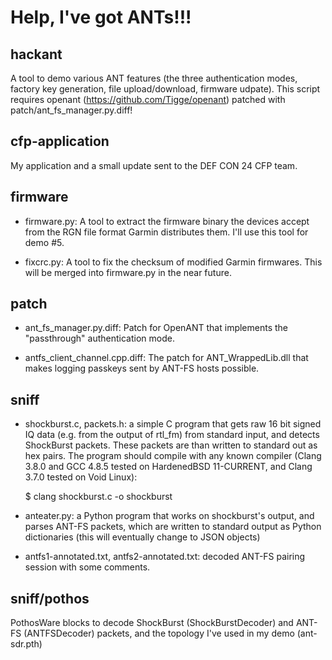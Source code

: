 Help, I've got ANTs!!!
======================

hackant
-------

A tool to demo various ANT features (the three authentication modes, factory
key generation, file upload/download, firmware udpate). This script requires
openant (https://github.com/Tigge/openant) patched with
patch/ant_fs_manager.py.diff!


cfp-application
---------------

My application and a small update sent to the DEF CON 24 CFP team.

firmware
--------

 - firmware.py: A tool to extract the firmware binary the devices accept from
   the RGN file format Garmin distributes them. I'll use this tool for demo #5.

 - fixcrc.py: A tool to fix the checksum of modified Garmin firmwares. This will
   be merged into firmware.py in the near future.

patch
-----

 - ant_fs_manager.py.diff: Patch for OpenANT that implements the "passthrough"
   authentication mode.

 - antfs_client_channel.cpp.diff: The patch for ANT_WrappedLib.dll that makes
   logging passkeys sent by ANT-FS hosts possible.

sniff
-----

 - shockburst.c, packets.h: a simple C program that gets raw 16 bit signed IQ
   data (e.g. from the output of rtl_fm) from standard input, and detects
   ShockBurst packets. These packets are than written to standard out as hex
   pairs. The program should compile with any known compiler (Clang 3.8.0 and
   GCC 4.8.5 tested on HardenedBSD 11-CURRENT, and Clang 3.7.0 tested on Void
   Linux):

   $ clang shockburst.c -o shockburst

 - anteater.py: a Python program that works on shockburst's output, and parses
   ANT-FS packets, which are written to standard output as Python dictionaries
   (this will eventually change to JSON objects)

 - antfs1-annotated.txt, antfs2-annotated.txt: decoded ANT-FS pairing session
   with some comments.

sniff/pothos
------------

PothosWare blocks to decode ShockBurst (ShockBurstDecoder) and ANT-FS
(ANTFSDecoder) packets, and the topology I've used in my demo (ant-sdr.pth)

